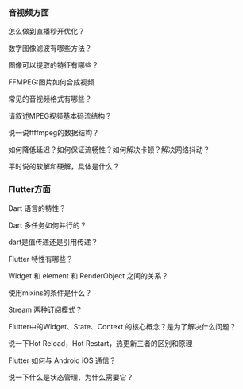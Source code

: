 ### 音视频方面
怎么做到直播秒开优化？

数字图像滤波有哪些方法？

图像可以提取的特征有哪些？

FFMPEG:图片如何合成视频

常见的音视频格式有哪些？

请叙述MPEG视频基本码流结构？

说一说ffffmpeg的数据结构？

如何降低延迟？如何保证流畅性？如何解决卡顿？解决网络抖动？

平时说的软解和硬解，具体是什么？

### Flutter方面
Dart 语言的特性？

Dart 多任务如何并行的？

dart是值传递还是引用传递？

Flutter 特性有哪些？

Widget 和 element 和 RenderObject 之间的关系？

使用mixins的条件是什么？

Stream 两种订阅模式？

Flutter中的Widget、State、Context 的核心概念？是为了解决什么问题？

说一下Hot Reload，Hot Restart，热更新三者的区别和原理

Flutter 如何与 Android iOS 通信？

说一下什么是状态管理，为什么需要它？